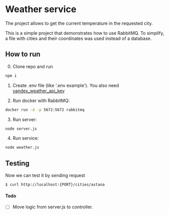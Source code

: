 # Weather service  
The project allows to get the current temperature in the requested city.

This is a simple project that demonstrates how to use RabbitMQ. 
To simplify, a file with cities and their coordinates was used instead of a database.


## How to run

0. Clone repo and run  
```sh
npm i
```

1. Create .env file (like '.env example'). You also need [yandex_weather_api_key](https://developer.tech.yandex.ru/services/18)

2. Run docker with RabbitMQ:  
```sh
docker run -d -p 5672:5672 rabbitmq
```  

3. Run server:  
```sh
node server.js
```  

4. Run service:  
```sh
node weather.js
```

## Testing
Now we can test it by sending request  
```
$ curl http://localhost:{PORT}/cities/astana
```


#### Todo
- [ ] Move logic from server.js to controller.
